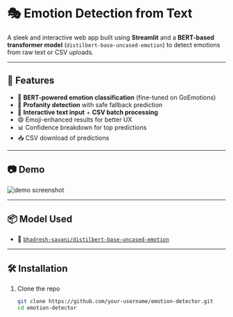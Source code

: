 # 🎭 Emotion Detection from Text

A sleek and interactive web app built using **Streamlit** and a **BERT-based transformer model** (`distilbert-base-uncased-emotion`) to detect emotions from raw text or CSV uploads.

---

## 🚀 Features

- 🧠 **BERT-powered emotion classification** (fine-tuned on GoEmotions)
- 🤬 **Profanity detection** with safe fallback prediction
- 📝 **Interactive text input** + **CSV batch processing**
- 😄 Emoji-enhanced results for better UX
- 📊 Confidence breakdown for top predictions
- 📥 CSV download of predictions

---

## 📷 Demo

![demo screenshot](demo.png) <!-- Optional: Add your screenshot here -->

---

## 📦 Model Used

- 🤗 [`bhadresh-savani/distilbert-base-uncased-emotion`](https://huggingface.co/bhadresh-savani/distilbert-base-uncased-emotion)

---

## 🛠️ Installation

1. Clone the repo
   ```bash
   git clone https://github.com/your-username/emotion-detector.git
   cd emotion-detector